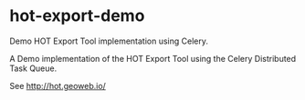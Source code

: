 # hot-export-demo
Demo HOT Export Tool implementation using Celery.

A Demo implementation of the HOT Export Tool using the Celery Distributed Task Queue.

See http://hot.geoweb.io/


